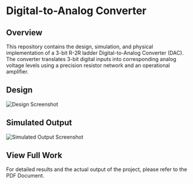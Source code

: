 # Digital-to-Analog Converter

## Overview
This repository contains the design, simulation, and physical implementation of a 3-bit R-2R ladder Digital-to-Analog Converter (DAC). The converter translates 3-bit digital inputs into corresponding analog voltage levels using a precision resistor network and an operational amplifier.

## Design
![Design Screenshot](https://github.com/user-attachments/assets/22c85700-9eb9-4d9d-88da-18a4efa38eda)

## Simulated Output
![Simulated Output Screenshot](https://github.com/user-attachments/assets/8c179186-2e63-4294-935b-5e38a9b9d6a3)

## View Full Work
For detailed results and the actual output of the project, please refer to the PDF Document.
